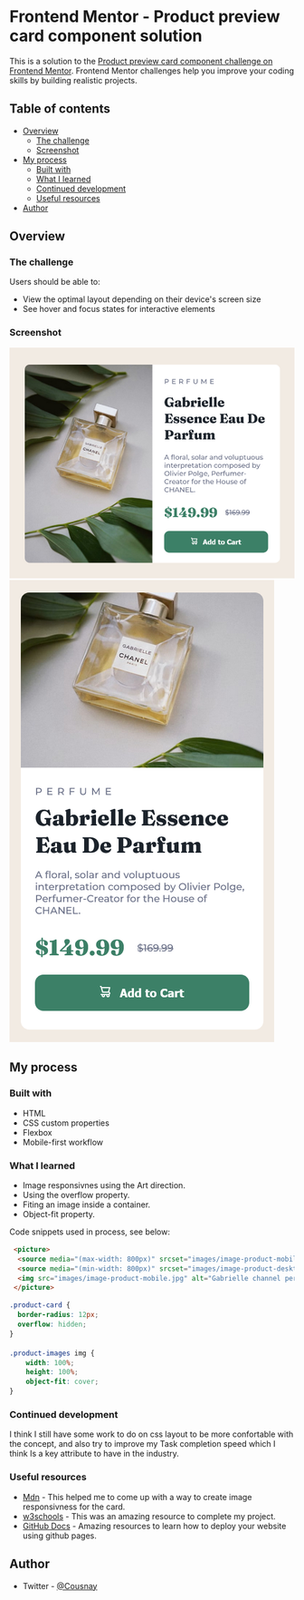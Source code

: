 # Frontend Mentor - Product preview card component solution

This is a solution to the [Product preview card component challenge on Frontend Mentor](https://www.frontendmentor.io/challenges/product-preview-card-component-GO7UmttRfa). Frontend Mentor challenges help you improve your coding skills by building realistic projects. 

## Table of contents

- [Overview](#overview)
  - [The challenge](#the-challenge)
  - [Screenshot](#screenshot)
- [My process](#my-process)
  - [Built with](#built-with)
  - [What I learned](#what-i-learned)
  - [Continued development](#continued-development)
  - [Useful resources](#useful-resources)
- [Author](#Cousnay)


## Overview

### The challenge

Users should be able to:

- View the optimal layout depending on their device's screen size
- See hover and focus states for interactive elements

### Screenshot

![](images/Desktop-view%20Frontend%20Mentor%20Product%20preview%20card%20component.png)
![](images/Mobile-view%20Frontend%20Mentor%20Product%20preview%20card%20component.png)


## My process

### Built with

- HTML
- CSS custom properties
- Flexbox
- Mobile-first workflow

### What I learned

-  Image responsivnes using the Art direction.
-  Using the overflow property.
-  Fiting an image inside a container.
-  Object-fit property.

Code snippets used in process, see below:

```HTML
 <picture>
  <source media="(max-width: 800px)" srcset="images/image-product-mobile.jpg" />
  <source media="(min-width: 800px)" srcset="images/image-product-desktop.jpg" />
  <img src="images/image-product-mobile.jpg" alt="Gabrielle channel perfume" />
 </picture>

```

```css
.product-card {
  border-radius: 12px;
  overflow: hidden;
}

.product-images img {
    width: 100%;
    height: 100%;
    object-fit: cover;
}
```

### Continued development

I think I still have some work to do on  css layout to be more confortable with the concept, and also try to improve my Task completion speed which I think Is a key attribute to have in the industry.


### Useful resources

- [Mdn](https://developer.mozilla.org/en-US/docs/Learn/HTML/Multimedia_and_embedding/Responsive_images#art_direction) - This helped me to come up with a way to create image responsivness for the card.
- [w3schools](https://www.w3schools.com/) - This was an amazing resource to complete my project.
- [GitHub Docs](https://docs.github.com/en/pages/quickstart) - Amazing resources to learn how to deploy your website using github pages.


## Author
- Twitter - [@Cousnay](https://twitter.com/Cousnay)


